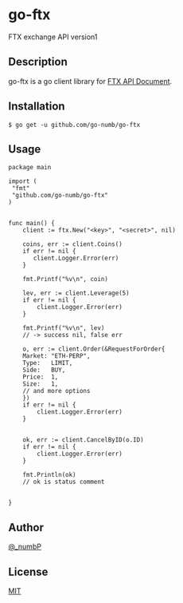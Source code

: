 # go-ftx

FTX exchange API version1

## Description

go-ftx is a go client library for [FTX API Document](https://docs.ftx.com).

## Installation

```
$ go get -u github.com/go-numb/go-ftx
```

## Usage
``` golang
package main

import (
 "fmt"
 "github.com/go-numb/go-ftx"
)


func main() {
	client := ftx.New("<key>", "<secret>", nil)

	coins, err := client.Coins()
	if err != nil {
	   client.Logger.Error(err)
	}

	fmt.Printf("%v\n", coin)

	lev, err := client.Leverage(5)
	if err != nil {
		client.Logger.Error(err)
    }

    fmt.Printf("%v\n", lev)
    // -> success nil, false err

    o, err := client.Order(&RequestForOrder{
    Market: "ETH-PERP",
    Type:   LIMIT,
    Side:   BUY,
    Price:  1,
    Size:   1,
    // and more options
	})
	if err != nil {
		client.Logger.Error(err)
    }
    

	ok, err := client.CancelByID(o.ID)
	if err != nil {
		client.Logger.Error(err)
    }

    fmt.Println(ok)
    // ok is status comment

    
}
```


## Author

[@_numbP](https://twitter.com/_numbP)

## License

[MIT](https://github.com/go-numb/go-ftx/blob/master/LICENSE)